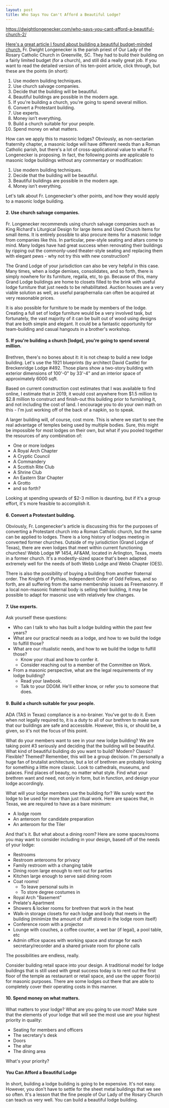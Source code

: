 ```yaml
---
layout: post
title: Who Says You Can't Afford a Beautiful Lodge?
---
```


https://dwightlongenecker.com/who-says-you-cant-afford-a-beautiful-church-2/

[Here's a great article I found about building a beautiful budget-minded church.](https://dwightlongenecker.com/who-says-you-cant-afford-a-beautiful-church-2/) Fr. Dwight Longenecker is the parish priest of Our Lady of the Rosary Catholic Church in Greenville, SC. They had to build their building on a fairly limited budget (for a church), and still did a really great job. If you want to read the detailed version of his ten-point article, click through, but these are the points (in short):

1. Use modern building techniques.
2. Use church salvage companies.
3. Decide that the building will be beautiful.
4. Beautiful buildings are possible in the modern age.
5. If you're building a church, you're going to spend several million.
6. Convert a Protestant building.
7. Use experts.
8. Money isn’t everything.
9. Build a church suitable for your people.
10. Spend money on what matters.

How can we apply this to masonic lodges? Obviously, as non-sectarian fraternity chapter, a masonic lodge will have different needs than a Roman Catholic parish, but there's a lot of cross-applicational value to what Fr. Longenecker is proposing. In fact, the following points are applicable to masonic lodge buildings without any commentary or modification:

 1. Use modern building techniques.
 3. Decide that the building will be beautiful.
 4. Beautiful buildings are possible in the modern age.
 8. Money isn’t everything.

Let's talk about Fr. Longenecker's other points, and how they would apply to a masonic lodge building.

#### 2. Use church salvage companies.

Fr. Longenecker recommends using church salvage companies such as King Richard's Liturgical Design for large items and Used Church Items for small items. It is entirely possible to also procure items for a masonic lodge from companies like this. In particular, pew-style seating and altars come to mind. Many lodges have had great success when renovating their buildings by ripping out the commonly-used theater-style seating and replacing them with elegant pews - why not try this with new construction?

The Grand Lodge of your jurisdiction can also be very helpful in this case. Many times, when a lodge demises, consolidates, and so forth, there is simply nowhere for its furniture, regalia, etc, to go. Because of this, many Grand Lodge buildings are home to closets filled to the brink with useful lodge furniture that just needs to be rehabilitated. Auction houses are a very viable solution as well, as useful paraphernalia can often be acquired at very reasonable prices.

It is also possible for furniture to be made by members of the lodge. Creating a full set of lodge furniture would be a very involved task, but fortunately, the vast majority of it can be built out of wood using designs that are both simple and elegant. It could be a fantastic opportunity for team-building and casual hangouts in a brother's workshop.

#### 5. If you're building a church [lodge], you're going to spend several million.

Brethren, there's no bones about it: it is not cheap to build a new lodge building. Let's use the 1921 blueprints (by architect David Castle) for Breckenridge Lodge #492. Those plans show a two-story building with exterior dimensions of 100'-0" by 33'-4" and an interior space of approximately 6000 sqft.

Based on current construction cost estimates that I was available to find online, I estimate that in 2019, it would cost anywhere from $1.5 million to $2.8 million to construct and finish-out this building prior to furnishing it, and not including the cost of land. I encourage you to do your own math on this - I'm just working off of the back of a napkin, so to speak.

A larger building will, of course, cost more. This is where we start to see the real advantage of temples being used by multiple bodies. Sure, this might be impossible for most lodges on their own, but what if you pooled together the resources of any combination of:

* One or more lodges
* A Royal Arch Chapter
* A Cryptic Council
* A Commandery
* A Scottish Rite Club
* A Shrine Club
* An Eastern Star Chapter
* A Grotto
* and so forth?

Looking at spending upwards of $2-3 million is daunting, but if it's a group effort, it's more feasible to accomplish it.

#### 6. Convert a Protestant building.

Obviously, Fr. Longenecker's article is discussing this for the purposes of converting a Protestant church into a Roman Catholic church, but the same can be applied to lodges. There is a long history of lodges meeting in converted former churches. Outside of my jurisdiction (Grand Lodge of Texas), there are even lodges that meet within current functioning churches! Webb Lodge № 1454, AF&AM, located in Arlington, Texas, meets in a former church. It's a modestly-sized space that's been adapted extremely well for the needs of both Webb Lodge and Webb Chapter (OES). 

There is also the possibility of buying a building from another fraternal order. The Knights of Pythias, Independent Order of Odd Fellows, and so forth, are all suffering from the same membership issues as Freemasonry. If a local non-masonic fraternal body is selling their building, it may be possible to adapt for masonic use with relatively few changes.

#### 7. Use experts.

Ask yourself these questions:

* Who can I talk to who has built a lodge building within the past few years?
* What are our practical needs as a lodge, and how to we build the lodge to fulfill those?
* What are our ritualistic needs, and how to we build the lodge to fulfill those?
	* Know your ritual and how to confer it.
	* Consider reaching out to a member of the Committee on Work.
* From a masonic perspective, what are the legal requirements of my lodge building?
	* Read your lawbook.
	* Talk to your DDGM. He'll either know, or refer you to someone that does.

#### 9. Build a church suitable for your people.

ADA (TAS in Texas) compliance is a no-brainer. You've got to do it. Even when not legally required to, it is a duty to all of our brethren to make sure that our buildings are safe and accessible. However, this is, or should be, a given, so it's not the focus of this point.

What do your members want to see in your new lodge building? We are taking point #3 seriously and deciding that the building will be beautiful. What kind of beautiful building do you want to build? Modern? Classic? Flexible? Themed? Remember, this will be a group decision. I'm personally a huge fan of brutalist architecture, but a lot of brethren are probably looking for something a little more classic. Look to cathedrals, museums, and palaces. Find places of beauty, no matter what style. Find what your brethren want and need, not only in form, but in function, and design your lodge accordingly. 

What will your lodge members use the building for? We surely want the lodge to be used for more than just ritual work. Here are spaces that, in Texas, we are required to have as a bare minimum:

* A lodge room
* An anteroom for candidate preparation
* An anteroom for the Tiler 

And that's it. But what about a dining room? Here are some spaces/rooms you may want to consider including in your design, based off of the needs of your lodge:

* Restrooms
* Restroom anterooms for privacy
* Family restroom with a changing table
* Dining room large enough to rent out for parties
* Kitchen large enough to serve said dining room
* Coat rooms!
	* To leave personal suits in
	* To store degree costumes in
* Royal Arch "Basement"
* Prelate's Apartment
* Showers & locker rooms for brethren that work in the heat
* Walk-in storage closets for each lodge and body that meets in the building (minimize the amount of stuff stored in the lodge room itself)
* Conference room with a projector
* Lounge with couches, a coffee counter, a wet bar (if legal), a pool table, etc
* Admin office spaces with working space and storage for each secretary/recorder and a shared private room for phone calls

The possibilities are endless, really.

Consider building retail space into your design. A traditional model for lodge buildings that is still used with great success today is to rent out the first floor of the temple as restaurant or retail space, and use the upper floor(s) for masonic purposes. There are some lodges out there that are able to completely cover their operating costs in this manner.

#### 10. Spend money on what matters.

What matters to your lodge? What are you going to use most? Make sure that the elements of your lodge that will see the most use are your highest priority in quality:

* Seating for members and officers
* The secretary's desk
* Doors
* The altar
* The dining area

What's your priority?

#### You Can Afford a Beautiful Lodge

In short, building a lodge building is going to be expensive. It's not easy. However, you don't have to settle for the sheet metal buildings that we see so often. It's a lesson that the fine people of Our Lady of the Rosary Church can teach us very well. You can build a beautiful lodge building.